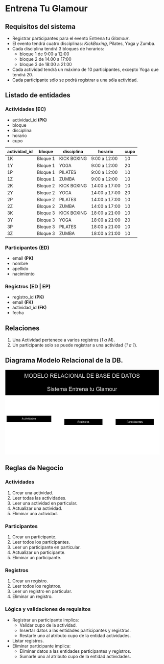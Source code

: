 

# Entrena Tu Glamour

## Requisitos del sistema

- Registrar participantes para el evento  Entrena tu _Glamour_.
- El evento tendrá cuatro disciplinas: _KickBoxing_, Pilates, Yoga y Zumba.
- Cada disciplina tendrá 3 bloques de horarios:
    - bloque 1 de 9:00 a 12:00
    - bloque 2 de 14.00 a 17:00
    - bloque 3 de 18:00 a 21:00
- Cada actividad tendrá  un máximo de 10 participantes, excepto Yoga que tendrá 20.
- Cada participante sólo se podrá registrar a una sóla actividad.

## Listado de entidades


### Actividades **(EC)**

- actividad_id **(PK)**
- bloque
- disciplina
- horario
- cupo

| actividad_id | bloque   | disciplina  | horario       | cupo |
| ------------ | -------- | ----------- | ------------- | ---- |
| 1K           | Bloque 1 | KICK BOXING | 9:00 a 12:00  | 10   |
| 1Y           | Bloque 1 | YOGA        | 9:00 a 12:00  | 20   |
| 1P           | Bloque 1 | PILATES     | 9:00 a 12:00  | 10   |
| 1Z           | Bloque 1 | ZUMBA       | 9:00 a 12:00  | 10   |
| 2K           | Bloque 2 | KICK BOXING | 14:00 a 17:00 | 10   |
| 2Y           | Bloque 2 | YOGA        | 14:00 a 17:00 | 20   |
| 2P           | Bloque 2 | PILATES     | 14:00 a 17:00 | 10   |
| 2Z           | Bloque 2 | ZUMBA       | 14:00 a 17:00 | 10   |
| 3K           | Bloque 3 | KICK BOXING | 18:00 a 21:00 | 10   |
| 3Y           | Bloque 3 | YOGA        | 18:00 a 21:00 | 20   |
| 3P           | Bloque 3 | PILATES     | 18:00 a 21:00 | 10   |
| 3Z           | Bloque 3 | ZUMBA       | 18:00 a 21:00 | 10   |

### Participantes **(ED)**

- email **(PK)**
- nombre
- apellido
- nacimiento

### Registros **(ED | EP)**

- registro_id **(PK)**
- email **(FK)**
- actividad_id **(FK)**
- fecha


## Relaciones

1. Una Actividad pertenece a varios registros (_1 a M_).
1. Un participante solo se puede registrar a una actividad (_1 a 1_).


## Diagrama Modelo Relacional de la DB.

![modelo-relacional](diagramaEntrenaTuGlamour.png)

## Reglas de Negocio


### Actividades

1. Crear una actividad.
1. Leer todas las actividades.
1. Leer una actividad en particular.
1. Actualizar una actividad.
1. Eliminar una actividad.


### Participantes

1. Crear un participante.
1. Leer todos los participantes.
1. Leer un participante en particular.
1. Actualizar un participante.
1. Eliminar un participante.

### Registros


1. Crear un registro.
1. Leer todos los registros.
1. Leer un registro en particular.
1. Eliminar un registro.


### Lógica y validaciones de requisitos

- Registrar un participante implica:
    - Validar cupo de la actividad.
    - Insertar datos a las entidades participantes y registros.
    - Restarle uno al atributo cupo de la entidad actividades.
- Listar registros.
- Eliminar participante implica:
    - Eliminar datos a las entidades participantes y registros.
    - Sumarle uno al atributo cupo de la entidad actividades.




